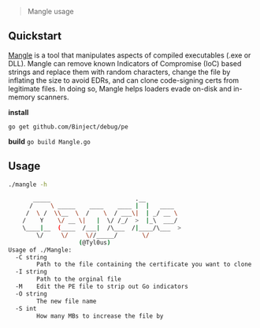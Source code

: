 > Mangle usage

## Quickstart

[Mangle](https://github.com/Tylous/Mangle) is a tool that manipulates aspects of compiled executables (.exe or DLL). Mangle can remove known Indicators of Compromise (IoC) based strings and replace them with random characters, change the file by inflating the size to avoid EDRs, and can clone code-signing certs from legitimate files. In doing so, Mangle helps loaders evade on-disk and in-memory scanners.

**install**

`go get github.com/Binject/debug/pe`

**build**
`go build Mangle.go`


## Usage

```bash
./mangle -h

       _____                        .__
      /     \ _____    ____    ____ |  |   ____
     /  \ /  \\__  \  /    \  / ___\|  | _/ __ \
    /    Y    \/ __ \|   |  \/ /_/  >  |_\  ___/
    \____|__  (____  /___|  /\___  /|____/\___  >
        \/     \/     \//_____/       \/
                    (@Tyl0us)
Usage of ./Mangle:
  -C string
        Path to the file containing the certificate you want to clone
  -I string
        Path to the orginal file
  -M    Edit the PE file to strip out Go indicators
  -O string
        The new file name
  -S int
        How many MBs to increase the file by
```